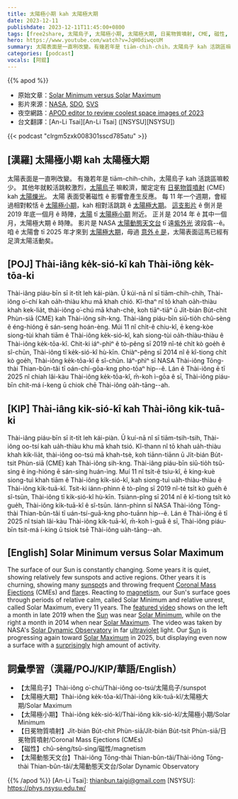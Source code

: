 ```yaml
---
title: 太陽極小期 kah 太陽極大期
date: 2023-12-11
publishdate: 2023-12-11T11:45:00+0800
tags: [free2share, 太陽烏子, 太陽極小期, 太陽極大期, 日冕物質噴射, CME, 磁性, 太陽動態天文台]
hero: https://www.youtube.com/watch?v=JqH0diwqcUM
summary: 太陽表面是一直咧改變。有幾若年是 tiām-chih-chih，太陽烏子 kah 活跳區嘛較少。
categories: [podcast]
vocals: [阿錕]
---
```


{{% apod %}}

- 原始文章：[Solar Minimum versus Solar Maximum](https://apod.nasa.gov/apod/ap231211.html)
- 影片來源：[NASA](https://www.nasa.gov/), [SDO](https://sdo.gsfc.nasa.gov/), [SVS](https://svs.gsfc.nasa.gov/)
- 夜空網路：[APOD editor to review coolest space images of 2023](https://www.youtube.com/watch?v=S00SNpSNKZo)
- 台文翻譯：[An-Li Tsai][An-Li Tsai] ([NSYSU][NSYSU])

{{< podcast "clrgm5zxk008301sscd785atu" >}}

## [漢羅] 太陽極小期 kah 太陽極大期
太陽表面是一直咧改變。
有幾若年是 tiām-chih-chih，太陽烏子 kah 活跳區嘛較少。
其他年就較活跳較激烈，[太陽烏子][sunspot] 嘛較濟，閣定定有 [日冕物質噴射][Coronal Mass Ejections] (CME) kah [太陽爍光][flare]。
太陽 表面受著磁性 ê 影響會產生反應。
每 11 年一个週期，會經過相對較恬 ê [太陽極小期][Solar Minimum]，kah 相對活跳跳 ê [太陽極大期][Solar Maximum 1]。
[這支影片][featured video] ê 倒爿是 2019 年底一個月 ê 時陣，[太陽][Sun] tī [太陽極小期][Solar Minimum] 附近。
正爿是 2014 年 ê 其中一個月，太陽極大期 ê 時陣。
影片是 NASA [太陽動態天文台][Solar Dynamic Observatory] tī 遠[紫外光][ultraviolet] 波段翕--ê。
咱 ê 太陽會 tī 2025 年才來到 [太陽極大期][Solar Maximum 2]，毋過 [意外 ê 是][surprisingly]，太陽表面這馬已經有足濟太陽活動矣。

## [POJ] Thài-iâng ke̍k-sió-kî kah Thài-iông ke̍k-tōa-ki
Thài-iâng piáu-bīn sī it-ti̍t leh kái-piàn.
Ū kúi-nā nî sī tiām-chih-chih, Thài-iông o͘-chí kah oa̍h-thiàu khu mā khah chió.
Kî-thaⁿ nî tō khah oa̍h-thiàu khah kek-lia̍t, thài-iông o͘-chú mā khah-chè, koh tiāⁿ-tiāⁿ ū Ji̍t-bián Bu̍t-chit Phùn-siā (CME) kah Thài-iông sih-kng.
Thài-iâng piáu-bīn siū-tio̍h chû-sèng ê éng-hióng ē sán-seng hoán-èng.
Múi 11 nî chi̍t-ê chiu-kî, ē keng-kòe siong-tùi khah tiām ê Thài-iông ke̍k-sió-kî, kah siong-tùi oa̍h-thiàu-thiàu ê Thài-iông ke̍k-tōa-kî.
Chit-ki iáⁿ-phìⁿ ê tò-pêng sī 2019 nî-té chi̍t kò goe̍h ê sî-chūn, Thài-iông tī ke̍k-sió-kî hù-kīn.
Chiàⁿ-pêng sī 2014 nî ê kî-tiong chi̍t kò goe̍h, Thài-iông ke̍k-tōa-kî ê sî-chūn.
Iáⁿ-phìⁿ sī NASA Thài-iông Tōng-thài Thian-bûn-tâi tī oán-chí-gōa-kng pho-tōaⁿ hip--ê.
Lán ê Thài-iông ē tī 2025 nî chiah lâi-kàu Thài-iông ke̍k-tōa-kî, m̄-koh ì-gōa ê sī, Thài-iông piáu-bīn chit-má í-keng ū chiok chē Thài-iông oa̍h-tāng--ah.

## [KIP] Thài-iâng ki̍k-sió-kî kah Thài-iông ki̍k-tuā-ki
Thài-iâng piáu-bīn sī it-ti̍t leh kái-piàn.
Ū kuí-nā nî sī tiām-tsih-tsih, Thài-iông oo-tsí kah ua̍h-thiàu khu mā khah tsió.
Kî-thann nî tō khah ua̍h-thiàu khah kik-lia̍t, thài-iông oo-tsú mā khah-tsè, koh tiānn-tiānn ū Ji̍t-bián Bu̍t-tsit Phùn-siā (CME) kah Thài-iông sih-kng.
Thài-iâng piáu-bīn siū-tio̍h tsû-sìng ê íng-hióng ē sán-sing huán-ìng.
Muí 11 nî tsi̍t-ê tsiu-kî, ē king-kuè siong-tuì khah tiām ê Thài-iông ki̍k-sió-kî, kah siong-tuì ua̍h-thiàu-thiàu ê Thài-iông ki̍k-tuā-kî.
Tsit-ki iánn-phìnn ê tò-pîng sī 2019 nî-té tsi̍t kò gue̍h ê sî-tsūn, Thài-iông tī ki̍k-sió-kî hù-kīn.
Tsiànn-pîng sī 2014 nî ê kî-tiong tsi̍t kò gue̍h, Thài-iông ki̍k-tuā-kî ê sî-tsūn.
Iánn-phìnn sī NASA Thài-iông Tōng-thài Thian-bûn-tâi tī uán-tsí-guā-kng pho-tuānn hip--ê.
Lán ê Thài-iông ē tī 2025 nî tsiah lâi-kàu Thài-iông ki̍k-tuā-kî, m̄-koh ì-guā ê sī, Thài-iông piáu-bīn tsit-má í-king ū tsiok tsē Thài-iông ua̍h-tāng--ah.

## [English] Solar Minimum versus Solar Maximum
The surface of our Sun is constantly changing.
Some years it is quiet, showing relatively few sunspots and active regions.
Other years it is churning, showing many [sunspot][sunspot]s and throwing frequent [Coronal Mass Ejections][Coronal Mass Ejections] (CMEs) and [flare][flare]s.
Reacting to [magnetism][magnetism], our Sun's surface goes through periods of relative calm, called Solar Minimum and relative unrest, called Solar Maximum, every 11 years.
The [featured video][featured video] shows on the left a month in late 2019 when the [Sun][Sun] was near [Solar Minimum][Solar Minimum], while on the right a month in 2014 when near [Solar Maximum][Solar Maximum 1].
The video was taken by NASA's [Solar Dynamic Observatory][Solar Dynamic Observatory] in far [ultraviolet][ultraviolet] light.
Our [Sun][Sun] is progressing again toward [Solar Maximum][Solar Maximum 2] in 2025, but displaying even now a surface with a [surprisingly][surprisingly] high amount of activity.

## 詞彙學習（漢羅/POJ/KIP/華語/English）
- 【太陽烏子】Thài-iông o͘-chú/Thài-iông oo-tsú/太陽烏子/sunspot
- 【太陽極大期】Thài-iông ke̍k-tōa-kî/Thài-iông ki̍k-tuā-kî/太陽極大期/Solar Maximum
- 【太陽極小期】Thài-iông ke̍k-sió-kî/Thài-iông ki̍k-sió-kî/太陽極小期/Solar Minimum
- 【日冕物質噴射】Ji̍t-bián Bu̍t-chit Phùn-siā/Ji̍t-bián Bu̍t-tsit Phùn-siā/日冕物質噴射/Coronal Mass Ejections (CMEs)
- 【磁性】chû-sèng/tsû-sìng/磁性/magnetism
- 【太陽動態天文台】Thài-iông Tōng-thài Thian-bûn-tâi/Thài-iông Tōng-thài Thian-bûn-tâi/太陽動態天文台/Solar Dynamic Observatory

{{% /apod %}}
[An-Li Tsai]: thianbun.taigi@gmail.com
[NSYSU]: https://phys.nsysu.edu.tw/

[copyright]: https://apod.nasa.gov/apod/fap/lib/about_apod.html#srapply
[License]: https://creativecommons.org/licenses/by/3.0/

[sunspot]:https://apod.nasa.gov/apod/ap230517.html
[Coronal Mass Ejections]:https://www.nasa.gov/image-article/what-coronal-mass-ejection-or-cme/
[flare]:https://apod.nasa.gov/apod/ap180902.html
[magnetism]:https://www.nasa.gov/science-research/heliophysics/nasa-understanding-the-magnetic-sun/
[featured video]:https://svs.gsfc.nasa.gov/13714/
[Sun]:https://spaceplace.nasa.gov/menu/sun/
[Solar Minimum]:https://apod.nasa.gov/apod/ap191028.html
[Solar Maximum 1]:https://apod.nasa.gov/apod/ap071203.html
[Solar Dynamic Observatory]:https://sdo.gsfc.nasa.gov/
[ultraviolet]:https://science.nasa.gov/ems/10_ultravioletwaves/
[Sun]:https://en.wikipedia.org/wiki/Sun
[Solar Maximum 2]:https://www.nasa.gov/news-release/solar-cycle-25-is-here-nasa-noaa-scientists-explain-what-that-means/
[surprisingly]:https://images.pexels.com/photos/7140633/pexels-photo-7140633.jpeg
